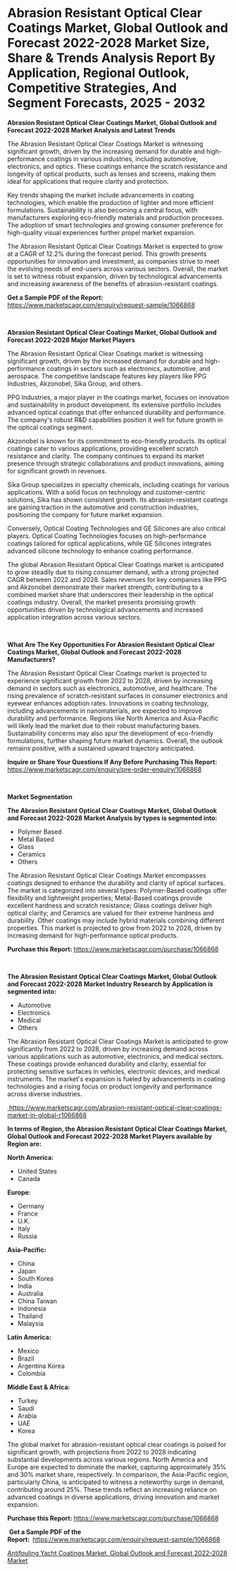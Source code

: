<p><h1>Abrasion Resistant Optical Clear Coatings Market, Global Outlook and Forecast 2022-2028 Market Size, Share & Trends Analysis Report By Application, Regional Outlook, Competitive Strategies, And Segment Forecasts, 2025 - 2032</h1></p><p><strong>Abrasion Resistant Optical Clear Coatings Market, Global Outlook and Forecast 2022-2028 Market Analysis and Latest Trends</strong></p>
<p><p>The Abrasion Resistant Optical Clear Coatings Market is witnessing significant growth, driven by the increasing demand for durable and high-performance coatings in various industries, including automotive, electronics, and optics. These coatings enhance the scratch resistance and longevity of optical products, such as lenses and screens, making them ideal for applications that require clarity and protection. </p><p>Key trends shaping the market include advancements in coating technologies, which enable the production of lighter and more efficient formulations. Sustainability is also becoming a central focus, with manufacturers exploring eco-friendly materials and production processes. The adoption of smart technologies and growing consumer preference for high-quality visual experiences further propel market expansion.</p><p>The Abrasion Resistant Optical Clear Coatings Market is expected to grow at a CAGR of 12.2% during the forecast period. This growth presents opportunities for innovation and investment, as companies strive to meet the evolving needs of end-users across various sectors. Overall, the market is set to witness robust expansion, driven by technological advancements and increasing awareness of the benefits of abrasion-resistant coatings.</p></p>
<p><strong>Get a Sample PDF of the Report:&nbsp;</strong> <a href="https://www.marketscagr.com/enquiry/request-sample/1066868?utm_campaign=3189&utm_medium=2&utm_source=Github&utm_content=ia&utm_term=21032025&utm_id=abrasion-resistant-optical-clear-coatings-market-global-outlook-and-forecast-2022-2028">https://www.marketscagr.com/enquiry/request-sample/1066868</a></p>
<p>&nbsp;</p>
<p><strong>Abrasion Resistant Optical Clear Coatings Market, Global Outlook and Forecast 2022-2028 Major Market Players</strong></p>
<p><p>The Abrasion Resistant Optical Clear Coatings market is witnessing significant growth, driven by the increased demand for durable and high-performance coatings in sectors such as electronics, automotive, and aerospace. The competitive landscape features key players like PPG Industries, Akzonobel, Sika Group, and others.</p><p>PPG Industries, a major player in the coatings market, focuses on innovation and sustainability in product development. Its extensive portfolio includes advanced optical coatings that offer enhanced durability and performance. The company's robust R&D capabilities position it well for future growth in the optical coatings segment.</p><p>Akzonobel is known for its commitment to eco-friendly products. Its optical coatings cater to various applications, providing excellent scratch resistance and clarity. The company continues to expand its market presence through strategic collaborations and product innovations, aiming for significant growth in revenues.</p><p>Sika Group specializes in specialty chemicals, including coatings for various applications. With a solid focus on technology and customer-centric solutions, Sika has shown consistent growth. Its abrasion-resistant coatings are gaining traction in the automotive and construction industries, positioning the company for future market expansion.</p><p>Conversely, Optical Coating Technologies and GE Silicones are also critical players. Optical Coating Technologies focuses on high-performance coatings tailored for optical applications, while GE Silicones integrates advanced silicone technology to enhance coating performance.</p><p>The global Abrasion Resistant Optical Clear Coatings market is anticipated to grow steadily due to rising consumer demand, with a strong projected CAGR between 2022 and 2028. Sales revenues for key companies like PPG and Akzonobel demonstrate their market strength, contributing to a combined market share that underscores their leadership in the optical coatings industry. Overall, the market presents promising growth opportunities driven by technological advancements and increased application integration across various sectors.</p></p>
<p>&nbsp;</p>
<p><strong>What Are The Key Opportunities For Abrasion Resistant Optical Clear Coatings Market, Global Outlook and Forecast 2022-2028 Manufacturers?</strong></p>
<p><p>The Abrasion Resistant Optical Clear Coatings market is projected to experience significant growth from 2022 to 2028, driven by increasing demand in sectors such as electronics, automotive, and healthcare. The rising prevalence of scratch-resistant surfaces in consumer electronics and eyewear enhances adoption rates. Innovations in coating technology, including advancements in nanomaterials, are expected to improve durability and performance. Regions like North America and Asia-Pacific will likely lead the market due to their robust manufacturing bases. Sustainability concerns may also spur the development of eco-friendly formulations, further shaping future market dynamics. Overall, the outlook remains positive, with a sustained upward trajectory anticipated.</p></p>
<p><strong>Inquire or Share Your Questions If Any Before Purchasing This Report:</strong> <a href="https://www.marketscagr.com/enquiry/pre-order-enquiry/1066868?utm_campaign=3189&utm_medium=2&utm_source=Github&utm_content=ia&utm_term=21032025&utm_id=abrasion-resistant-optical-clear-coatings-market-global-outlook-and-forecast-2022-2028">https://www.marketscagr.com/enquiry/pre-order-enquiry/1066868</a></p>
<p>&nbsp;</p>
<p><strong>Market Segmentation</strong></p>
<p><strong>The Abrasion Resistant Optical Clear Coatings Market, Global Outlook and Forecast 2022-2028 Market Analysis by types is segmented into:</strong></p>
<p><ul><li>Polymer Based</li><li>Metal Based</li><li>Glass</li><li>Ceramics</li><li>Others</li></ul></p>
<p><p>The Abrasion Resistant Optical Clear Coatings Market encompasses coatings designed to enhance the durability and clarity of optical surfaces. The market is categorized into several types: Polymer-Based coatings offer flexibility and lightweight properties; Metal-Based coatings provide excellent hardness and scratch resistance; Glass coatings deliver high optical clarity; and Ceramics are valued for their extreme hardness and durability. Other coatings may include hybrid materials combining different properties. This market is projected to grow from 2022 to 2028, driven by increasing demand for high-performance optical products.</p></p>
<p><strong>Purchase this Report:&nbsp;</strong><a href="https://www.marketscagr.com/purchase/1066868?utm_campaign=3189&utm_medium=2&utm_source=Github&utm_content=ia&utm_term=21032025&utm_id=abrasion-resistant-optical-clear-coatings-market-global-outlook-and-forecast-2022-2028">https://www.marketscagr.com/purchase/1066868</a></p>
<p>&nbsp;</p>
<p><strong>The Abrasion Resistant Optical Clear Coatings Market, Global Outlook and Forecast 2022-2028 Market Industry Research by Application is segmented into:</strong></p>
<p><ul><li>Automotive</li><li>Electronics</li><li>Medical</li><li>Others</li></ul></p>
<p><p>The Abrasion Resistant Optical Clear Coatings Market is anticipated to grow significantly from 2022 to 2028, driven by increasing demand across various applications such as automotive, electronics, and medical sectors. These coatings provide enhanced durability and clarity, essential for protecting sensitive surfaces in vehicles, electronic devices, and medical instruments. The market's expansion is fueled by advancements in coating technologies and a rising focus on product longevity and performance across diverse industries.</p></p>
<p><a href="https://www.marketscagr.com/abrasion-resistant-optical-clear-coatings-market-in-global-r1066868?utm_campaign=3189&utm_medium=2&utm_source=Github&utm_content=ia&utm_term=21032025&utm_id=abrasion-resistant-optical-clear-coatings-market-global-outlook-and-forecast-2022-2028">&nbsp;https://www.marketscagr.com/abrasion-resistant-optical-clear-coatings-market-in-global-r1066868</a></p>
<p><strong>In terms of Region, the Abrasion Resistant Optical Clear Coatings Market, Global Outlook and Forecast 2022-2028 Market Players available by Region are:</strong></p>
<p>
    <p> <strong> North America: </strong>
        <ul>
            <li>United States</li>
            <li>Canada</li>
        </ul>
        </p> 
    <p> <strong> Europe: </strong>
        <ul>
            <li>Germany</li>
            <li>France</li>
            <li>U.K.</li>
            <li>Italy</li>
            <li>Russia</li>
        </ul>
        </p> 
    <p> <strong> Asia-Pacific: </strong>
        <ul>
            <li>China</li>
            <li>Japan</li>
            <li>South Korea</li>
            <li>India</li>
            <li>Australia</li>
            <li>China Taiwan</li>
            <li>Indonesia</li>
            <li>Thailand</li>
            <li>Malaysia</li>
        </ul>
        </p> 
    <p> <strong> Latin America: </strong>
        <ul>
            <li>Mexico</li>
            <li>Brazil</li>
            <li>Argentina Korea</li>
            <li>Colombia</li>
        </ul>
        </p> 
    <p> <strong> Middle East & Africa: </strong>
        <ul>
            <li>Turkey</li>
            <li>Saudi</li>
            <li>Arabia</li>
            <li>UAE</li>
            <li>Korea</li>
        </ul>
    </p>
    </p>
<p><p>The global market for abrasion-resistant optical clear coatings is poised for significant growth, with projections from 2022 to 2028 indicating substantial developments across various regions. North America and Europe are expected to dominate the market, capturing approximately 35% and 30% market share, respectively. In comparison, the Asia-Pacific region, particularly China, is anticipated to witness a noteworthy surge in demand, contributing around 25%. These trends reflect an increasing reliance on advanced coatings in diverse applications, driving innovation and market expansion.</p></p>
<p><strong>Purchase this Report: </strong><a href="https://www.marketscagr.com/purchase/1066868?utm_campaign=3189&utm_medium=2&utm_source=Github&utm_content=ia&utm_term=21032025&utm_id=abrasion-resistant-optical-clear-coatings-market-global-outlook-and-forecast-2022-2028">https://www.marketscagr.com/purchase/1066868</a></p>
<p>&nbsp;<strong>Get a Sample PDF of the Report:&nbsp;&nbsp;</strong><a href="https://www.marketscagr.com/enquiry/request-sample/1066868?utm_campaign=3189&utm_medium=2&utm_source=Github&utm_content=ia&utm_term=21032025&utm_id=abrasion-resistant-optical-clear-coatings-market-global-outlook-and-forecast-2022-2028">https://www.marketscagr.com/enquiry/request-sample/1066868</a></p>
<p><strong></strong></p>
<p><p><a href="https://github.com/porstgowinjq/Market-Research-Report-List-1/blob/main/antifouling-yacht-coatings-market-global-outlook-and-forecast-2022-2028-market.md?utm_campaign=3189&utm_medium=2&utm_source=Github&utm_content=ia&utm_term=21032025&utm_id=abrasion-resistant-optical-clear-coatings-market-global-outlook-and-forecast-2022-2028">Antifouling Yacht Coatings Market, Global Outlook and Forecast 2022-2028 Market</a></p></p>